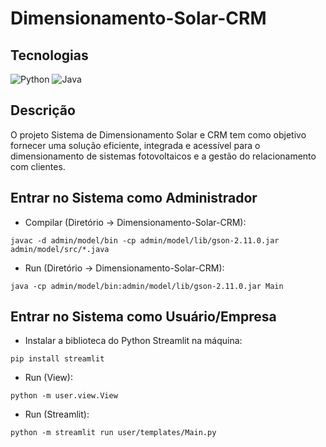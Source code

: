 # Dimensionamento-Solar-CRM

## Tecnologias
![Python](https://img.shields.io/badge/python-3670A0?style=for-the-badge&logo=python&logoColor=ffdd54) ![Java](https://img.shields.io/badge/java-%23ED8B00.svg?style=for-the-badge&logo=openjdk&logoColor=white) 

## Descrição
O projeto Sistema de Dimensionamento Solar e CRM tem como objetivo fornecer uma solução eficiente, integrada e acessível para o dimensionamento de sistemas fotovoltaicos e a gestão do relacionamento com clientes.

## Entrar no Sistema como Administrador
- Compilar (Diretório -> Dimensionamento-Solar-CRM):
```
javac -d admin/model/bin -cp admin/model/lib/gson-2.11.0.jar admin/model/src/*.java
```

- Run (Diretório -> Dimensionamento-Solar-CRM):
```
java -cp admin/model/bin:admin/model/lib/gson-2.11.0.jar Main
```

## Entrar no Sistema como Usuário/Empresa
- Instalar a biblioteca do Python Streamlit na máquina:
```
pip install streamlit
```

- Run (View):
```
python -m user.view.View
```


- Run (Streamlit):
```
python -m streamlit run user/templates/Main.py
```


